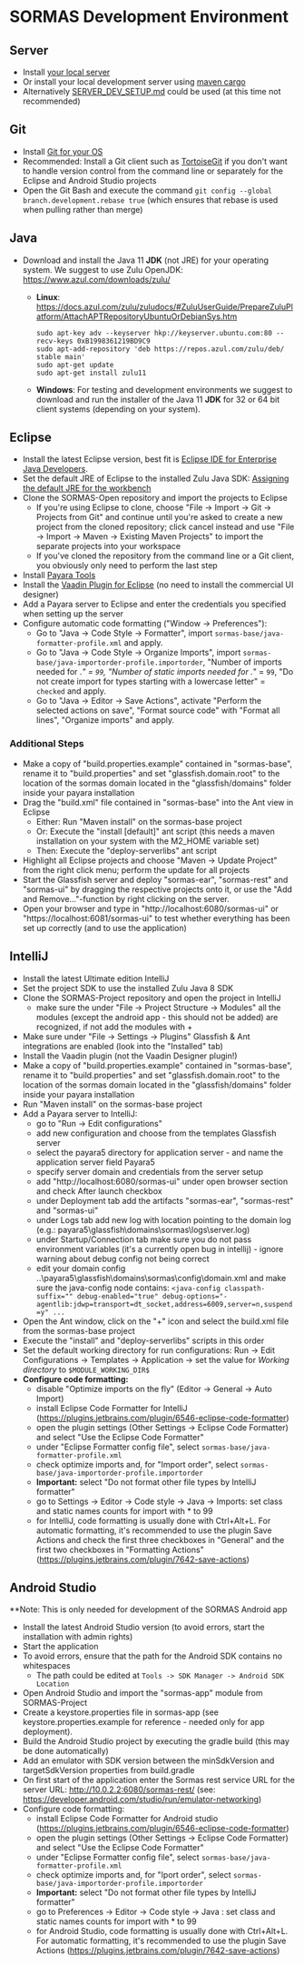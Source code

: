 
# SORMAS Development Environment

## Server
- Install [your local server](SERVER_SETUP.md)
- Or install your local development server using [maven cargo](sormas-cargoserver/README.md)
- Alternatively [SERVER_DEV_SETUP.md](SERVER_DEV_SETUP.md) could be used (at this time not recommended)

## Git
- Install [Git for your OS](https://git-scm.com/downloads)
- Recommended: Install a Git client such as [TortoiseGit](https://tortoisegit.org/) if you don't want to handle version control from the command line or separately for the Eclipse and Android Studio projects
- Open the Git Bash and execute the command <code>git config --global branch.development.rebase true</code> (which ensures that rebase is used when pulling rather than merge)

## Java
- Download and install the Java 11 **JDK** (not JRE) for your operating system. We suggest to use Zulu OpenJDK: <https://www.azul.com/downloads/zulu/>
  * **Linux**: <https://docs.azul.com/zulu/zuludocs/#ZuluUserGuide/PrepareZuluPlatform/AttachAPTRepositoryUbuntuOrDebianSys.htm>

        sudo apt-key adv --keyserver hkp://keyserver.ubuntu.com:80 --recv-keys 0xB1998361219BD9C9
        sudo apt-add-repository 'deb https://repos.azul.com/zulu/deb/ stable main'
        sudo apt-get update
        sudo apt-get install zulu11
  - **Windows**: For testing and development environments we suggest to download and run the installer of the Java 11 **JDK** for 32 or 64 bit client systems (depending on your system).

## Eclipse
- Install the latest Eclipse version, best fit is [Eclipse IDE for Enterprise Java Developers](https://www.eclipse.org/downloads/packages).
- Set the default JRE of Eclipse to the installed Zulu Java SDK: [Assigning the default JRE for the workbench](https://help.eclipse.org/kepler/index.jsp?topic=%2Forg.eclipse.jdt.doc.user%2Ftasks%2Ftask-assign_default_jre.htm)
- Clone the SORMAS-Open repository and import the projects to Eclipse
    - If you're using Eclipse to clone, choose "File -> Import -> Git -> Projects from Git" and continue until you're asked to create a new project from the cloned repository; click cancel instead and use "File -> Import -> Maven -> Existing Maven Projects" to import the separate projects into your workspace
    - If you've cloned the repository from the command line or a Git client, you obviously only need to perform the last step
- Install [Payara Tools](https://marketplace.eclipse.org/content/payara-tools)
- Install the [Vaadin Plugin for Eclipse](https://marketplace.eclipse.org/content/vaadin-plugin-eclipse) (no need to install the commercial UI designer)
- Add a Payara server to Eclipse and enter the credentials you specified when setting up the server
- Configure automatic code formatting ("Window -> Preferences"):
    - Go to "Java -> Code Style -> Formatter", import ``sormas-base/java-formatter-profile.xml`` and apply.
    - Go to "Java -> Code Style -> Organize Imports", import ``sormas-base/java-importorder-profile.importorder``, "Number of imports needed for .*" = ``99``, "Number of static imports needed for .*" = ``99``, "Do not create import for types starting with a lowercase letter" = ``checked`` and apply.
    - Go to "Java -> Editor -> Save Actions", activate "Perform the selected actions on save", "Format source code" with "Format all lines", "Organize imports" and apply.

### Additional Steps
- Make a copy of "build.properties.example" contained in "sormas-base", rename it to "build.properties" and set "glassfish.domain.root" to the location of the sormas domain located in the "glassfish/domains" folder inside your payara installation
- Drag the "build.xml" file contained in "sormas-base" into the Ant view in Eclipse
  - Either: Run "Maven install" on the sormas-base project
  - Or: Execute the "install [default]" ant script (this needs a maven installation on your system with the M2_HOME variable set)
  - Then: Execute the "deploy-serverlibs" ant script
- Highlight all Eclipse projects and choose "Maven -> Update Project" from the right click menu; perform the update for all projects
- Start the Glassfish server and deploy "sormas-ear", "sormas-rest" and "sormas-ui" by dragging the respective projects onto it, or use the "Add and Remove..."-function by right clicking on the server.
- Open your browser and type in "http://localhost:6080/sormas-ui" or "https://localhost:6081/sormas-ui" to test whether everything has been set up correctly (and to use the application)

## IntelliJ
- Install the latest Ultimate edition IntelliJ
- Set the project SDK to use the installed Zulu Java 8 SDK
- Clone the SORMAS-Project repository and open the project in IntelliJ
    - make sure the under "File -> Project Structure -> Modules" all the modules (except the android app - this should not be added) are recognized, if not add the modules with +
- Make sure under "File -> Settings -> Plugins" Glassfish & Ant integrations are enabled (look into the "Installed" tab)
- Install the Vaadin plugin (not the Vaadin Designer plugin!)
- Make a copy of "build.properties.example" contained in "sormas-base", rename it to "build.properties" and set "glassfish.domain.root" to the location of the sormas domain located in the "glassfish/domains" folder inside your payara installation
- Run "Maven install" on the sormas-base project
- Add a Payara server to IntelliJ:
    - go to "Run -> Edit configurations"
    - add new configuration and choose from the templates Glassfish server
    - select the payara5 directory for application server - and name the application server field Payara5
    - specify server domain and credentials from the server setup
    - add "http://localhost:6080/sormas-ui" under open browser section and check After launch checkbox
    - under Deployment tab add the artifacts "sormas-ear", "sormas-rest" and "sormas-ui"
    - under Logs tab add new log with location pointing to the domain log (e.g.: payara5\glassfish\domains\sormas\logs\server.log)
    - under Startup/Connection tab make sure you do not pass environment variables (it's a currently open bug in intellij) - ignore warning about debug config not being correct
    - edit your domain config ..\payara5\glassfish\domains\sormas\config\domain.xml and make sure the java-config node contains:
     ``<java-config classpath-suffix="" debug-enabled="true" debug-options="-agentlib:jdwp=transport=dt_socket,address=6009,server=n,suspend=y" ...``
- Open the Ant window, click on the "+" icon and select the build.xml file from the sormas-base project
- Execute the "install" and "deploy-serverlibs" scripts in this order
- Set the default working directory for run configurations: Run -> Edit Configurations -> Templates -> Application -> set the value for *Working directory* to ``$MODULE_WORKING_DIR$``
- **Configure code formatting:**
    - disable "Optimize imports on the fly" (Editor -> General -> Auto Import)
    - install Eclipse Code Formatter for IntelliJ (<https://plugins.jetbrains.com/plugin/6546-eclipse-code-formatter>)
    - open the plugin settings (Other Settings -> Eclipse Code Formatter) and select "Use the Eclipse Code Formatter"
    - under "Eclipse Formatter config file", select ``sormas-base/java-formatter-profile.xml``
    - check optimize imports and, for "Import order", select ``sormas-base/java-importorder-profile.importorder``
    - **Important:** select "Do not format other file types by IntelliJ formatter"
    - go to Settings -> Editor -> Code style -> Java -> Imports: set class and static names counts for import with * to 99
    - for IntelliJ, code formatting is usually done with Ctrl+Alt+L. For automatic formatting, it's recommended to use the plugin Save Actions and check the first three checkboxes in "General" and the first two checkboxes in "Formatting Actions" (<https://plugins.jetbrains.com/plugin/7642-save-actions>)

## Android Studio
**Note: This is only needed for development of the SORMAS Android app
* Install the latest Android Studio version (to avoid errors, start the installation with admin rights)
* Start the application
* To avoid errors, ensure that the path for the Android SDK contains no whitespaces
    * The path could be edited at ``Tools -> SDK Manager -> Android SDK Location``
* Open Android Studio and import the "sormas-app" module from SORMAS-Project
* Create a keystore.properties file in sormas-app (see keystore.properties.example for reference - needed only for app deployment).
* Build the Android Studio project by executing the gradle build (this may be done automatically)
* Add an emulator with SDK version between the minSdkVersion and targetSdkVersion properties from build.gradle
* On first start of the application enter the Sormas rest service URL for the server URL: <http://10.0.2.2:6080/sormas-rest/> (see: <https://developer.android.com/studio/run/emulator-networking>)
* Configure code formatting:
    - install Eclipse Code Formatter for Android studio (<https://plugins.jetbrains.com/plugin/6546-eclipse-code-formatter>)
    - open the plugin settings (Other Settings -> Eclipse Code Formatter) and select "Use the Eclipse Code Formatter"
    - under "Eclipse Formatter config file", select ``sormas-base/java-formatter-profile.xml``
    - check optimize imports and, for "Iport order", select ``sormas-base/java-importorder-profile.importorder``
    - **Important:** select "Do not format other file types by IntelliJ formatter"
    - go to Preferences -> Editor -> Code style -> Java : set class and static names counts for import with * to 99
    - for Android Studio, code formatting is usually done with Ctrl+Alt+L. For automatic formatting, it's recommended to use the plugin Save Actions (<https://plugins.jetbrains.com/plugin/7642-save-actions>)
